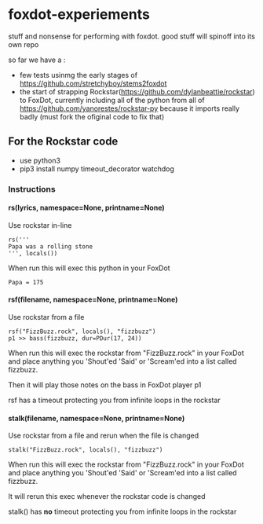 # foxdot-experiements
stuff and nonsense for performing with foxdot. good stuff will spinoff into its own repo

so far we have a :

* few tests usinmg the early stages of https://github.com/stretchyboy/stems2foxdot
* the start of strapping Rockstar(https://github.com/dylanbeattie/rockstar)  to FoxDot, currently including all of the python from  all of https://github.com/yanorestes/rockstar-py because it imports really badly (must fork the ofiginal code to fix that)

## For the Rockstar code
 * use python3
 * pip3 install numpy timeout_decorator watchdog

### Instructions

#### rs(lyrics, namespace=None, printname=None)
Use rockstar in-line
```
rs('''
Papa was a rolling stone
''', locals())
```

When run this will exec this python in your FoxDot
```
Papa = 175
```

#### rsf(filename, namespace=None, printname=None)
Use rockstar from a file
```
rsf("FizzBuzz.rock", locals(), "fizzbuzz")
p1 >> bass(fizzbuzz, dur=PDur(17, 24))
```

When run this will exec the rockstar from "FizzBuzz.rock" in your FoxDot and place anything you 'Shout'ed 'Said' or 'Scream'ed into a list called fizzbuzz.

Then it will play those notes on the bass in FoxDot player p1

rsf has a timeout protecting you from infinite loops in the rockstar

#### stalk(filename, namespace=None, printname=None)
Use rockstar from a file and rerun when the file is changed

```
stalk("FizzBuzz.rock", locals(), "fizzbuzz")
```

When run this will exec the rockstar from "FizzBuzz.rock" in your FoxDot and place anything you 'Shout'ed 'Said' or 'Scream'ed into a list called fizzbuzz.

It will rerun this exec whenever the rockstar code is changed

stalk() has **no** timeout protecting you from infinite loops in the rockstar
